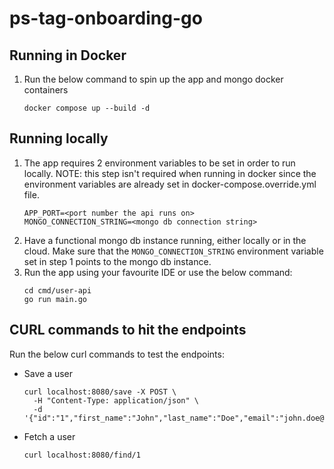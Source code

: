 # ps-tag-onboarding-go

## Running in Docker
1. Run the below command to spin up the app and mongo docker containers
    ```shell
    docker compose up --build -d
    ```
     
## Running locally
1. The app requires 2 environment variables to be set in order to run locally. NOTE: this step isn't required 
when running in docker since the environment variables are already set in docker-compose.override.yml file.
    ```
    APP_PORT=<port number the api runs on>
    MONGO_CONNECTION_STRING=<mongo db connection string>
    ```
2. Have a functional mongo db instance running, either locally or in the cloud. Make sure that the
`MONGO_CONNECTION_STRING` environment variable set in step 1 points to the mongo db instance.
3. Run the app using your favourite IDE or use the below command:
    ```shell
    cd cmd/user-api
    go run main.go
    ```

## CURL commands to hit the endpoints

Run the below curl commands to test the endpoints:
- Save a user
    ```shell
    curl localhost:8080/save -X POST \
      -H "Content-Type: application/json" \
      -d '{"id":"1","first_name":"John","last_name":"Doe","email":"john.doe@example.com","age":18}'
    ```
- Fetch a user
    ```shell
    curl localhost:8080/find/1
    ```